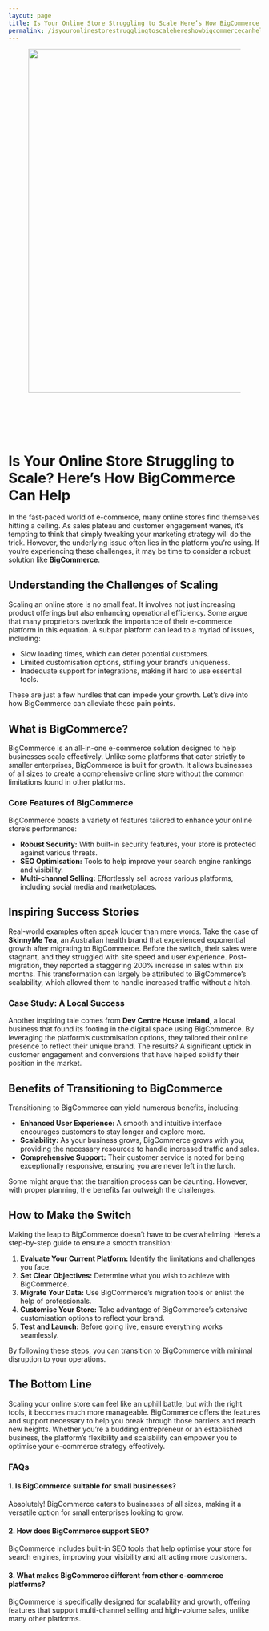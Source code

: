 ```yaml
---
layout: page
title: Is Your Online Store Struggling to Scale Here’s How BigCommerce Can Help
permalink: /isyouronlinestorestrugglingtoscalehereshowbigcommercecanhelp/
---
```



<div class="wp-block-columns alignwide is-layout-flex wp-container-core-columns-is-layout-8ba3830c wp-block-columns-is-layout-flex" style="margin-top:0;margin-bottom:0;padding-right:0;padding-left:0">
<div class="wp-block-column is-layout-flow wp-block-column-is-layout-flow" style="flex-basis:70%">
<div class="wp-block-group has-global-padding is-layout-constrained wp-block-group-is-layout-constrained"><figure class="alignwide wp-block-post-featured-image" style="padding-bottom:2vh;"><img alt="" class="attachment-post-thumbnail size-post-thumbnail wp-post-image" decoding="async" fetchpriority="high" height="686" sizes="(max-width: 1200px) 100vw, 1200px" src="https://www.devcentrehouse.eu/blogs/wp-content/uploads/2025/08/featured-1754396834206.jpg" srcset="https://www.devcentrehouse.eu/blogs/wp-content/uploads/2025/08/featured-1754396834206.jpg 1200w, https://www.devcentrehouse.eu/blogs/wp-content/uploads/2025/08/featured-1754396834206-300x172.jpg 300w, https://www.devcentrehouse.eu/blogs/wp-content/uploads/2025/08/featured-1754396834206-1024x585.jpg 1024w, https://www.devcentrehouse.eu/blogs/wp-content/uploads/2025/08/featured-1754396834206-768x439.jpg 768w" style="border-radius:0px;object-fit:cover;" width="1200"/></figure>
<h1 class="alignwide wp-block-post-title has-x-large-font-size">Is Your Online Store Struggling to Scale? Here’s How BigCommerce Can Help</h1>
<div aria-hidden="true" class="wp-block-spacer" style="height:var(--wp--preset--spacing--10)"></div>
</div>
<div class="wp-block-group has-global-padding is-layout-constrained wp-block-group-is-layout-constrained"><div class="entry-content alignwide wp-block-post-content has-global-padding is-layout-constrained wp-container-core-post-content-is-layout-a5dd074b wp-block-post-content-is-layout-constrained"><p>In the fast-paced world of e-commerce, many online stores find themselves hitting a ceiling. As sales plateau and customer engagement wanes, it’s tempting to think that simply tweaking your marketing strategy will do the trick. However, the underlying issue often lies in the platform you’re using. If you’re experiencing these challenges, it may be time to consider a robust solution like <strong>BigCommerce</strong>.</p>
<h2>Understanding the Challenges of Scaling</h2>
<p>Scaling an online store is no small feat. It involves not just increasing product offerings but also enhancing operational efficiency. Some argue that many proprietors overlook the importance of their e-commerce platform in this equation. A subpar platform can lead to a myriad of issues, including:</p>
<ul>
<li>Slow loading times, which can deter potential customers.</li>
<li>Limited customisation options, stifling your brand’s uniqueness.</li>
<li>Inadequate support for integrations, making it hard to use essential tools.</li>
</ul>
<p>These are just a few hurdles that can impede your growth. Let’s dive into how BigCommerce can alleviate these pain points.</p>
<h2>What is BigCommerce?</h2>
<p>BigCommerce is an all-in-one e-commerce solution designed to help businesses scale effectively. Unlike some platforms that cater strictly to smaller enterprises, BigCommerce is built for growth. It allows businesses of all sizes to create a comprehensive online store without the common limitations found in other platforms.</p>
<h3>Core Features of BigCommerce</h3>
<p>BigCommerce boasts a variety of features tailored to enhance your online store’s performance:</p>
<ul>
<li><strong>Robust Security:</strong> With built-in security features, your store is protected against various threats.</li>
<li><strong>SEO Optimisation:</strong> Tools to help improve your search engine rankings and visibility.</li>
<li><strong>Multi-channel Selling:</strong> Effortlessly sell across various platforms, including social media and marketplaces.</li>
</ul>
<h2>Inspiring Success Stories</h2>
<p>Real-world examples often speak louder than mere words. Take the case of <strong>SkinnyMe Tea</strong>, an Australian health brand that experienced exponential growth after migrating to BigCommerce. Before the switch, their sales were stagnant, and they struggled with site speed and user experience. Post-migration, they reported a staggering 200% increase in sales within six months. This transformation can largely be attributed to BigCommerce’s scalability, which allowed them to handle increased traffic without a hitch.</p>
<h3>Case Study: A Local Success</h3>
<p>Another inspiring tale comes from <strong>Dev Centre House Ireland</strong>, a local business that found its footing in the digital space using BigCommerce. By leveraging the platform’s customisation options, they tailored their online presence to reflect their unique brand. The results? A significant uptick in customer engagement and conversions that have helped solidify their position in the market.</p>
<h2>Benefits of Transitioning to BigCommerce</h2>
<p>Transitioning to BigCommerce can yield numerous benefits, including:</p>
<ul>
<li><strong>Enhanced User Experience:</strong> A smooth and intuitive interface encourages customers to stay longer and explore more.</li>
<li><strong>Scalability:</strong> As your business grows, BigCommerce grows with you, providing the necessary resources to handle increased traffic and sales.</li>
<li><strong>Comprehensive Support:</strong> Their customer service is noted for being exceptionally responsive, ensuring you are never left in the lurch.</li>
</ul>
<p>Some might argue that the transition process can be daunting. However, with proper planning, the benefits far outweigh the challenges.</p>
<h2>How to Make the Switch</h2>
<p>Making the leap to BigCommerce doesn’t have to be overwhelming. Here’s a step-by-step guide to ensure a smooth transition:</p>
<ol>
<li><strong>Evaluate Your Current Platform:</strong> Identify the limitations and challenges you face.</li>
<li><strong>Set Clear Objectives:</strong> Determine what you wish to achieve with BigCommerce.</li>
<li><strong>Migrate Your Data:</strong> Use BigCommerce’s migration tools or enlist the help of professionals.</li>
<li><strong>Customise Your Store:</strong> Take advantage of BigCommerce’s extensive customisation options to reflect your brand.</li>
<li><strong>Test and Launch:</strong> Before going live, ensure everything works seamlessly.</li>
</ol>
<p>By following these steps, you can transition to BigCommerce with minimal disruption to your operations.</p>
<h2>The Bottom Line</h2>
<p>Scaling your online store can feel like an uphill battle, but with the right tools, it becomes much more manageable. BigCommerce offers the features and support necessary to help you break through those barriers and reach new heights. Whether you’re a budding entrepreneur or an established business, the platform’s flexibility and scalability can empower you to optimise your e-commerce strategy effectively.</p>
<h3>FAQs</h3>
<h4>1. Is BigCommerce suitable for small businesses?</h4>
<p>Absolutely! BigCommerce caters to businesses of all sizes, making it a versatile option for small enterprises looking to grow.</p>
<h4>2. How does BigCommerce support SEO?</h4>
<p>BigCommerce includes built-in SEO tools that help optimise your store for search engines, improving your visibility and attracting more customers.</p>
<h4>3. What makes BigCommerce different from other e-commerce platforms?</h4>
<p>BigCommerce is specifically designed for scalability and growth, offering features that support multi-channel selling and high-volume sales, unlike many other platforms.</p>
</div></div>
</div>
<div class="wp-block-column is-layout-flow wp-block-column-is-layout-flow" style="flex-basis:30%"></div>
</div>
